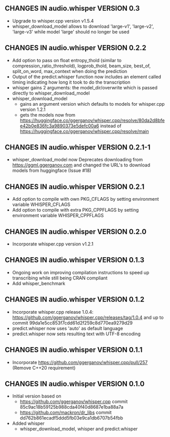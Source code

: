 ## CHANGES IN audio.whisper VERSION 0.3

- Upgrade to whisper.cpp version v1.5.4
- whisper_download_model allows to download 'large-v1', 'large-v2', 'large-v3' while model 'large' should no longer be used

## CHANGES IN audio.whisper VERSION 0.2.2

- Add option to pass on float entropy_thold (similar to compression_ratio_threshold), logprob_thold, beam_size, best_of, split_on_word, max_context when doing the prediction
- Output of the predict.whisper function now includes an element called timing indicating how long it took to do the transcription
- whisper gains 2 arguments: the model_dir/overwrite which is passed directly to whisper_download_model
- whisper_download_model 
  - gains an argument version which defaults to models for whisper.cpp version 1.2.1
  - gets the models now from https://huggingface.co/ggerganov/whisper.cpp/resolve/80da2d8bfee42b0e836fc3a9890373e5defc00a6 instead of https://huggingface.co/ggerganov/whisper.cpp/resolve/main

## CHANGES IN audio.whisper VERSION 0.2.1-1

- whisper_download_model now Deprecates downloading from https://ggml.ggerganov.com and changed the URL's to download models from huggingface (Issue #18)

## CHANGES IN audio.whisper VERSION 0.2.1

- Add option to compile with own PKG_CFLAGS by setting environment variable WHISPER_CFLAGS
- Add option to compile with extra PKG_CPPFLAGS by setting environment variable WHISPER_CPPFLAGS

## CHANGES IN audio.whisper VERSION 0.2.0

- Incorporate whisper.cpp version v1.2.1

## CHANGES IN audio.whisper VERSION 0.1.3

- Ongoing work on improving compilation instructions to speed up transcribing while still being CRAN compliant
- Add whisper_benchmark

## CHANGES IN audio.whisper VERSION 0.1.2

- Incorporate whisper.cpp release 1.0.4: https://github.com/ggerganov/whisper.cpp/releases/tag/1.0.4 and up to commit 99da1e5cc853f7cdd61d2f259c8d770ea9279d29
- predict.whisper now uses 'auto' as default language
- predict.whisper now sets resulting text with UTF-8 encoding

## CHANGES IN audio.whisper VERSION 0.1.1

- Incorporate https://github.com/ggerganov/whisper.cpp/pull/257 (Remove C++20 requirement)

## CHANGES IN audio.whisper VERSION 0.1.0

- Initial version based on 
  - https://github.com/ggerganov/whisper.cpp commit 85c9ac18b59125b988cda40f40d8687e1ba88a7a
  - https://github.com/mackron/dr_libs commit dd762b861ecadf5ddd5fb03e9ca1db6707b54fbb
- Added whisper
  - whisper_download_model, whisper and predict.whisper